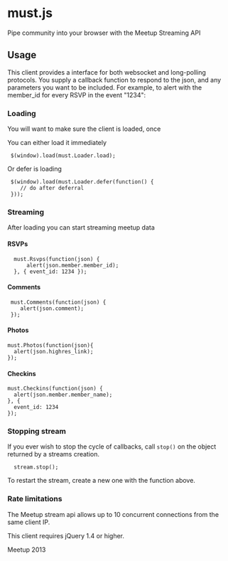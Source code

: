 # must.js

Pipe community into your browser with the Meetup Streaming API

## Usage

This client provides a interface for both websocket and long-polling
protocols. You supply a callback function to respond to the json,
and any parameters you want to be included. For example, to alert
with the member_id for every RSVP in the event "1234":

### Loading

You will want to make sure the client is loaded, once

You can either load it immediately

     $(window).load(must.Loader.load);

Or defer is loading

     $(window).load(must.Loader.defer(function() {
        // do after deferral
     }));

### Streaming

After loading you can start streaming meetup data

#### RSVPs

      must.Rsvps(function(json) {
          alert(json.member.member_id);
      }, { event_id: 1234 });

#### Comments

     must.Comments(function(json) {
        alert(json.comment);
     });

#### Photos

    must.Photos(function(json){
      alert(json.highres_link);
    });

#### Checkins

    must.Checkins(function(json) {
      alert(json.member.member_name);
    }, {
      event_id: 1234
    });

### Stopping stream

If you ever wish to stop the cycle of callbacks, call `stop()`
on the object returned by a streams creation.

      stream.stop();

To restart the stream, create a new one with the function above.


### Rate limitations

The Meetup stream api allows up to 10 concurrent connections from the same client IP.

This client requires jQuery 1.4 or higher.

Meetup 2013
